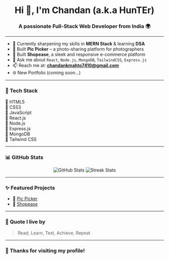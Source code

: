 <h1 align="center">Hi 👋, I'm Chandan (a.k.a HunTEr)</h1>
<h3 align="center">A passionate Full-Stack Web Developer from India 🌍</h3>

---

- 🌱 Currently sharpening my skills in **MERN Stack** & learning **DSA**  
- 🔭 Built **Pic Picker** – a photo-sharing platform for photographers  
- 💼 Built **Shopease**, a sleek and responsive e-commerce platform  
- 💬 Ask me about `React`, `Node.js`, `MongoDB`, `TailwindCSS`, `Express.js`  
- 📫 Reach me at: **chandankmahto7410@gmail.com**  
- 🌐 New Portfolio (coming soon...)

---

### 🚀 Tech Stack

🔹 HTML5  
🔹 CSS3  
🔹 JavaScript  
🔹 React.js  
🔹 Node.js  
🔹 Express.js  
🔹 MongoDB  
🔹 Tailwind CSS


---

### 📊 GitHub Stats

<p align="center">
  <img src="https://github-readme-stats.vercel.app/api?username=hunterckm01&show_icons=true&theme=radical" alt="GitHub Stats" />
  <img src="https://github-readme-streak-stats.herokuapp.com/?user=hunterckm01&theme=radical" alt="Streak Stats" />
</p>

---

### ✨ Featured Projects

- 🔗 [Pic Picker]([https://github.com/your-username/pic-picker](https://github.com/hunterckm01/PickPicker))  
- 🔗 [Shopease]([https://github.com/your-username/shopease](https://github.com/hunterckm01/Shopease))

---

### 🧠 Quote I live by

> Read, Learn, Test, Achieve, Repeat

---

### 🙏 Thanks for visiting my profile!

